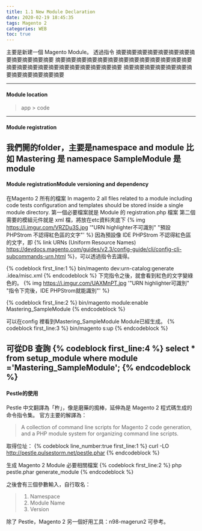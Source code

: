 ```yaml
---
title: 1.1 New Module Declaration
date: 2020-02-19 18:45:35
tags: Magento 2
categories: WEB
toc: true
---
```


主要是新建一個 Magento Module。
透過指令
摘要摘要摘要摘要摘要摘要摘要摘要摘要摘要摘要摘要
摘要摘要摘要摘要摘要摘要摘要摘要摘要摘要摘要摘要摘要摘要摘要摘要摘要摘要摘要摘要摘要摘要摘要摘要
摘要摘要摘要摘要摘要摘要摘要摘要摘要摘要摘要摘要
<!-- more -->

---
#### Module location

> app > code 
---
#### Module registration
我們開的folder，主要是namespace and module
比如 Mastering 是 namespace 
SampleModule 是 module
---
#### Module registrationModule versioning and dependency

在Magento 2 所有的檔案
In magento 2 all files related to a module including code tests configuration and templates should be stored inside a single module directory.
第一個必要檔案就是 Module 的 registration.php 檔案
第二個需要的模組元件就是 xml 檔，將放在etc資料夾底下
{% img  https://i.imgur.com/VRZDu3S.jpg '"URN highlighter不可識別" "預設PHPStrom 不認得紅色區的文字"' %}
因為預設像 IDE PHPStrom 不認得紅色區的文字，即 {% link URNs (Uniform Resource Names) https://devdocs.magento.com/guides/v2.3/config-guide/cli/config-cli-subcommands-urn.html %}，可以透過指令去識得。

{% codeblock first_line:1 %}
bin/magento dev:urn-catalog:generate .idea/misc.xml
{% endcodeblock %}
下完指令之後，就會看到紅色的文字變綠色的。
{% img  https://i.imgur.com/UAXMnPT.jpg '"URN highlighter可識別" "指令下完後，IDE PHPStrom就能識別"' %}

{% codeblock first_line:2 %}
bin/magento module:enable Mastering_SampleModule
{% endcodeblock %}

可以在config 裡看到Mastering_SampleModule Module已經生成。
{% codeblock first_line:3 %}
bin/magento s:up
{% endcodeblock %}


可從DB 查詢
{% codeblock first_line:4 %}
select * from setup_module where module ='Mastering_SampleModule';
{% endcodeblock %}
---

#### Pestle的使用
Pestle 中文翻譯為「杵」，像是磨藥的搗棒，延伸為是 Magento 2 程式碼生成的命令指令集。
官方主要的解譯為：
> A collection of command line scripts for Magento 2 code generation, and a PHP module system for organizing command line scripts.

取得位址：
{% codeblock line_number:true first_line:1 %}
curl -LO http://pestle.pulsestorm.net/pestle.phar
{% endcodeblock %}


生成 Magento 2 Module 必要相關檔案
{% codeblock first_line:2 %}
php pestle.phar generate_module
{% endcodeblock %}


之後會有三個參數輸入，自行取名：
> 1. Namespace
> 2. Module Name
> 3. Version

除了 Pestle，Magento 2 另一個好用工具：n98-magerun2 可參考。
